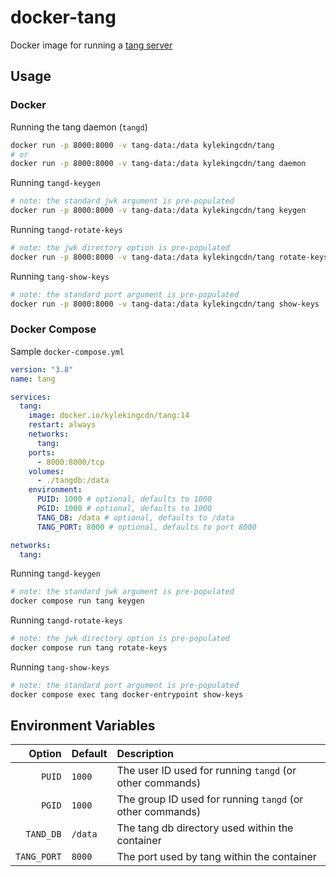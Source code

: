 # docker-tang

Docker image for running a [tang server](https://github.com/latchset/tang)

## Usage

### Docker

Running the tang daemon (`tangd`)

~~~bash
docker run -p 8000:8000 -v tang-data:/data kylekingcdn/tang
# or
docker run -p 8000:8000 -v tang-data:/data kylekingcdn/tang daemon
~~~

Running `tangd-keygen`

~~~bash
# note: the standard jwk argument is pre-populated
docker run -p 8000:8000 -v tang-data:/data kylekingcdn/tang keygen
~~~

Running `tangd-rotate-keys`

~~~bash
# note: the jwk directory option is pre-populated
docker run -p 8000:8000 -v tang-data:/data kylekingcdn/tang rotate-keys
~~~

Running  `tang-show-keys`

~~~bash
# note: the standard port argument is pre-populated
docker run -p 8000:8000 -v tang-data:/data kylekingcdn/tang show-keys
~~~

### Docker Compose

Sample `docker-compose.yml`

~~~yml
version: "3.8"
name: tang

services:
  tang:
    image: docker.io/kylekingcdn/tang:14
    restart: always
    networks:
      tang:
    ports:
      - 8000:8000/tcp
    volumes:
      - ./tangdb:/data
    environment:
      PUID: 1000 # optional, defaults to 1000
      PGID: 1000 # optional, defaults to 1000
      TANG_DB: /data # optional, defaults to /data
      TANG_PORT: 8000 # optional, defaults to port 8000

networks:
  tang:
~~~

Running `tangd-keygen`

~~~bash
# note: the standard jwk argument is pre-populated
docker compose run tang keygen
~~~

Running `tangd-rotate-keys`

~~~bash
# note: the jwk directory option is pre-populated
docker compose run tang rotate-keys
~~~

Running  `tang-show-keys`

~~~bash
# note: the standard port argument is pre-populated
docker compose exec tang docker-entrypoint show-keys
~~~

## Environment Variables

| Option      | Default | Description                                               |
|------------:|:--------|:----------------------------------------------------------|
| `PUID`      | `1000`  | The user ID used for running `tangd` (or other commands)  |
| `PGID`      | `1000`  | The group ID used for running `tangd` (or other commands) |
| `TAND_DB`   | `/data` | The tang db directory used within the container           |
| `TANG_PORT` | `8000`  | The port used by tang within the container                |
